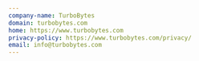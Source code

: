 ```yaml
---
company-name: TurboBytes
domain: turbobytes.com
home: https://www.turbobytes.com
privacy-policy: https://www.turbobytes.com/privacy/
email: info@turbobytes.com
---
```




